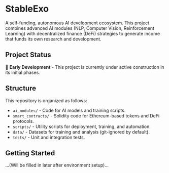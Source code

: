 # StableExo

A self-funding, autonomous AI development ecosystem. This project combines advanced AI modules (NLP, Computer Vision, Reinforcement Learning) with decentralized finance (DeFi) strategies to generate income that funds its own research and development.

## Project Status
🚧 **Early Development** - This project is currently under active construction in its initial phases.

## Structure
This repository is organized as follows:
*   `ai_modules/` - Code for AI models and training scripts.
*   `smart_contracts/` - Solidity code for Ethereum-based tokens and DeFi protocols.
*   `scripts/` - Utility scripts for deployment, training, and automation.
*   `data/` - Datasets for training and analysis (git-ignored by default).
*   `tests/` - Unit and integration tests.

## Getting Started
...(Will be filled in later after environment setup)...
